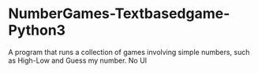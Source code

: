 # NumberGames-Textbasedgame-Python3
A program that runs a collection of games involving simple numbers, such as High-Low and Guess my number. No UI
